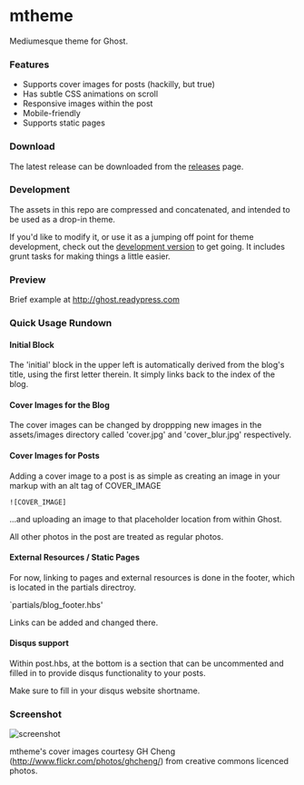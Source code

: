 mtheme
======

Mediumesque theme for Ghost.

### Features

- Supports cover images for posts (hackilly, but true)
- Has subtle CSS animations on scroll
- Responsive images within the post
- Mobile-friendly
- Supports static pages

### Download
The latest release can be downloaded from the [releases](https://github.com/readypress/mtheme/releases/) page.

### Development
The assets in this repo are compressed and concatenated, and intended to be used as a drop-in theme.

If you'd like to modify it, or use it as a jumping off point for theme development, check out the [development version](https://github.com/readypress/mtheme-build) to get going. It includes grunt tasks for making things a little easier.

### Preview
Brief example at http://ghost.readypress.com

### Quick Usage Rundown

#### Initial Block
The 'initial' block in the upper left is automatically derived from the blog's title, using the first letter therein. It simply links back to the index of the blog.

#### Cover Images for the Blog
The cover images can be changed by droppping new images in the assets/images directory called 'cover.jpg' and 'cover_blur.jpg' respectively.

#### Cover Images for Posts
Adding a cover image to a post is as simple as creating an image in your markup with an alt tag of COVER_IMAGE

`![COVER_IMAGE]`

...and uploading an image to that placeholder location from within Ghost.

All other photos in the post are treated as regular photos.

#### External Resources / Static Pages
For now, linking to pages and external resources is done in the footer, which is located in the partials directroy.

`partials/blog_footer.hbs'

Links can be added and changed there.

#### Disqus support
Within post.hbs, at the bottom is a section that can be uncommented and filled in to provide disqus functionality to your posts.

Make sure to fill in your disqus website shortname.

### Screenshot

![screenshot](https://raw.githubusercontent.com/readypress/mtheme-build/master/screenshot.jpg)


mtheme's cover images courtesy GH Cheng (http://www.flickr.com/photos/ghcheng/) from creative commons licenced photos.
